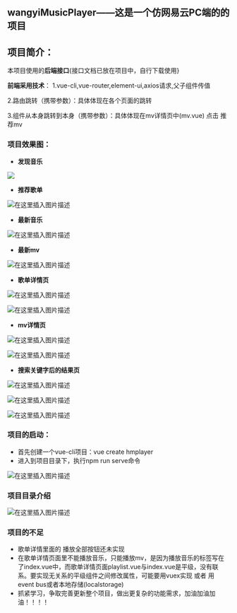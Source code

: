 ## wangyiMusicPlayer——这是一个仿网易云PC端的的项目

## 项目简介：
本项目使用的**后端接口**{接口文档已放在项目中，自行下载使用}

**前端采用技术**：
1.vue-cli,vue-router,element-ui,axios请求,父子组件传值

2.路由跳转（携带参数）：具体体现在各个页面的跳转

3.组件从本身跳转到本身（携带参数）：具体体现在mv详情页中(mv.vue) 点击 推荐mv

### 项目效果图：

- **发现音乐**

![](https://img-blog.csdnimg.cn/20210225145527786.png?x-oss-process=image/watermark,type_ZmFuZ3poZW5naGVpdGk,shadow_10,text_aHR0cHM6Ly9ibG9nLmNzZG4ubmV0L3N1bWlzdTY2Ng==,size_16,color_FFFFFF,t_70)

- **推荐歌单**

![在这里插入图片描述](https://img-blog.csdnimg.cn/20210225145612672.png?x-oss-process=image/watermark,type_ZmFuZ3poZW5naGVpdGk,shadow_10,text_aHR0cHM6Ly9ibG9nLmNzZG4ubmV0L3N1bWlzdTY2Ng==,size_16,color_FFFFFF,t_70)

- **最新音乐**

![在这里插入图片描述](https://img-blog.csdnimg.cn/20210225145642617.png?x-oss-process=image/watermark,type_ZmFuZ3poZW5naGVpdGk,shadow_10,text_aHR0cHM6Ly9ibG9nLmNzZG4ubmV0L3N1bWlzdTY2Ng==,size_16,color_FFFFFF,t_70)

- **最新mv**

![在这里插入图片描述](https://img-blog.csdnimg.cn/20210225145806837.png?x-oss-process=image/watermark,type_ZmFuZ3poZW5naGVpdGk,shadow_10,text_aHR0cHM6Ly9ibG9nLmNzZG4ubmV0L3N1bWlzdTY2Ng==,size_16,color_FFFFFF,t_70)

- **歌单详情页**

![在这里插入图片描述](https://img-blog.csdnimg.cn/20210225145819598.png?x-oss-process=image/watermark,type_ZmFuZ3poZW5naGVpdGk,shadow_10,text_aHR0cHM6Ly9ibG9nLmNzZG4ubmV0L3N1bWlzdTY2Ng==,size_16,color_FFFFFF,t_70)

![在这里插入图片描述](https://img-blog.csdnimg.cn/20210225145833843.png?x-oss-process=image/watermark,type_ZmFuZ3poZW5naGVpdGk,shadow_10,text_aHR0cHM6Ly9ibG9nLmNzZG4ubmV0L3N1bWlzdTY2Ng==,size_16,color_FFFFFF,t_70)



- **mv详情页**

![在这里插入图片描述](https://img-blog.csdnimg.cn/20210225145850598.png?x-oss-process=image/watermark,type_ZmFuZ3poZW5naGVpdGk,shadow_10,text_aHR0cHM6Ly9ibG9nLmNzZG4ubmV0L3N1bWlzdTY2Ng==,size_16,color_FFFFFF,t_70)

![在这里插入图片描述](https://img-blog.csdnimg.cn/20210225145916946.png?x-oss-process=image/watermark,type_ZmFuZ3poZW5naGVpdGk,shadow_10,text_aHR0cHM6Ly9ibG9nLmNzZG4ubmV0L3N1bWlzdTY2Ng==,size_16,color_FFFFFF,t_70)

- **搜索关键字后的结果页**

![在这里插入图片描述](https://img-blog.csdnimg.cn/20210225145948605.png?x-oss-process=image/watermark,type_ZmFuZ3poZW5naGVpdGk,shadow_10,text_aHR0cHM6Ly9ibG9nLmNzZG4ubmV0L3N1bWlzdTY2Ng==,size_16,color_FFFFFF,t_70)

![在这里插入图片描述](https://img-blog.csdnimg.cn/20210225150017176.png?x-oss-process=image/watermark,type_ZmFuZ3poZW5naGVpdGk,shadow_10,text_aHR0cHM6Ly9ibG9nLmNzZG4ubmV0L3N1bWlzdTY2Ng==,size_16,color_FFFFFF,t_70)

![在这里插入图片描述](https://img-blog.csdnimg.cn/20210225150030602.png?x-oss-process=image/watermark,type_ZmFuZ3poZW5naGVpdGk,shadow_10,text_aHR0cHM6Ly9ibG9nLmNzZG4ubmV0L3N1bWlzdTY2Ng==,size_16,color_FFFFFF,t_70)

### 项目的启动：

- 首先创建一个vue-cli项目：vue create hmplayer
- 进入到项目目录下，执行npm run serve命令

![在这里插入图片描述](https://img-blog.csdnimg.cn/20210225150044289.png?x-oss-process=image/watermark,type_ZmFuZ3poZW5naGVpdGk,shadow_10,text_aHR0cHM6Ly9ibG9nLmNzZG4ubmV0L3N1bWlzdTY2Ng==,size_16,color_FFFFFF,t_70)



### 项目目录介绍

![在这里插入图片描述](https://img-blog.csdnimg.cn/20210225150105585.png?x-oss-process=image/watermark,type_ZmFuZ3poZW5naGVpdGk,shadow_10,text_aHR0cHM6Ly9ibG9nLmNzZG4ubmV0L3N1bWlzdTY2Ng==,size_16,color_FFFFFF,t_70)

### 项目的不足

- 歌单详情里面的  播放全部按钮还未实现
- 在歌单详情页面里不能播放音乐，只能播放mv，是因为播放音乐的标签写在了index.vue中，而歌单详情页面playlist.vue与index.vue是平级，没有联系。要实现无关系的平级组件之间修改属性，可能要用vuex实现 或者 用 event bus或者本地存储(localstorage) 
- 抓紧学习，争取完善更新整个项目，做出更复杂的功能需求，加油加油加油！！！！

